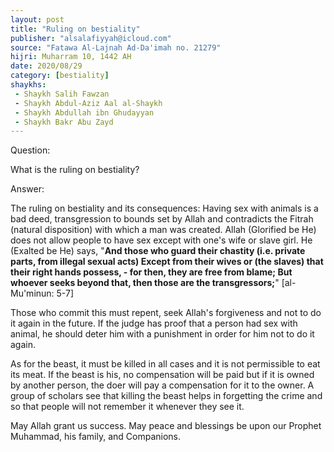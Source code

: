 ```yaml
---
layout: post
title: "Ruling on bestiality"
publisher: "alsalafiyyah@icloud.com"
source: "Fatawa Al-Lajnah Ad-Da'imah no. 21279"
hijri: Muharram 10, 1442 AH
date: 2020/08/29
category: [bestiality]
shaykhs: 
 - Shaykh Salih Fawzan
 - Shaykh Abdul-Aziz Aal al-Shaykh
 - Shaykh Abdullah ibn Ghudayyan
 - Shaykh Bakr Abu Zayd
---
```


Question: 

What is the ruling on bestiality?

Answer:

The ruling on bestiality and its consequences: Having sex with animals is a bad deed, transgression to bounds set by Allah and contradicts the Fitrah (natural disposition) with which a man was created. Allah (Glorified be He) does not allow people to have sex except with one's wife or slave girl. He (Exalted be He) says, "**And those who guard their chastity (i.e. private parts, from illegal sexual acts) Except from their wives or (the slaves) that their right hands possess, - for then, they are free from blame; But whoever seeks beyond that, then those are the transgressors;**" [al-Mu'minun: 5-7]

Those who commit this must repent, seek Allah's forgiveness and not to do it again in the future. If the judge has proof that a person had sex with animal, he should deter him with a punishment in order for him not to do it again.

As for the beast, it must be killed in all cases and it is not permissible to eat its meat. If the beast is his, no compensation will be paid but if it is owned by another person, the doer will pay a compensation for it to the owner. A group of scholars see that killing the beast helps in forgetting the crime and so that people will not remember it whenever they see it.

May Allah grant us success. May peace and blessings be upon our Prophet Muhammad, his family, and Companions.

